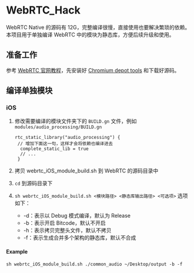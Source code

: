# WebRTC_Hack

WebRTC Native 的源码有 12G，完整编译很慢，直接使用也要解决繁琐的依赖。本项目用于单独编译 WebRTC 中的模块为静态库，方便后续升级和使用。

## 准备工作

参考 [WebRTC 官网教程](https://webrtc.org/native-code/development/)，先安装好 [Chromium depot tools](http://dev.chromium.org/developers/how-tos/install-depot-tools) 和下载好源码。

## 编译单独模块

### iOS

1. 修改需要编译的模块文件夹下的 `BUILD.gn` 文件，例如 `modules/audio_processing/BUILD.gn`

   ```
   rtc_static_library("audio_processing") {
   	// 增加下面这一句，这样才会将依赖也编译进去
     complete_static_lib = true 
     // ...
    }
   ```

2. 拷贝 webrtc_iOS_module_build.sh 到 WebRTC 的源码目录中

3. `cd` 到源码目录下

4. `sh webrtc_iOS_module_build.sh <模块路径> <静态库输出路径> <可选项>` 选项如下：

   * -d：表示以 Debug 模式编译，默认为 Release
   * -b：表示开启 Bitcode，默认不开启
   * -h：表示拷贝完整头文件，默认不拷贝
   * -f：表示生成合并多个架构的静态库，默认不合成

#### Example

```shell
sh webrtc_iOS_module_build.sh ./common_audio ~/Desktop/output -b -f
```

